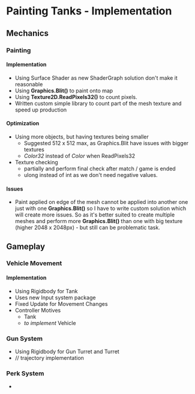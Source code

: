 # Painting Tanks - Implementation
## Mechanics
### Painting
#### Implementation
- Using Surface Shader as new ShaderGraph solution don't make it reasonable
- Using **Graphics.Blit()** to paint onto map
- Using **Texture2D.ReadPixels32()** to count pixels.
- Written custom simple library to count part of the mesh texture and speed up production 
#### Optimization
- Using more objects, but having textures being smaller
  - Suggested 512 x 512 max, as Graphics.Blit have issues with bigger textures
  - *Color32* instead of *Color* when ReadPixels32
- Texture checking 
  - partially and perform final check after match / game is ended
  - ulong instead of int as we don't need negative values.

#### Issues
- Paint applied on edge of the mesh cannot be applied into another one just with one **Graphics.Blit()** so I have to write custom solution which will create more issues. So as it's better suited to create multiple meshes and perform more **Graphics.Blit()** than one with big texture (higher 2048 x 2048px) - but still can be problematic task.

## Gameplay
### Vehicle Movement
#### Implementation
- Using Rigidbody for Tank
- Uses new Input system package
- Fixed Update for Movement Changes
- Controller Motives
  - Tank 
  - *to implement* Vehicle

### Gun System
- Using Rigidbody for Gun Turret and Turret
- // trajectory implementation

### Perk System
- 


